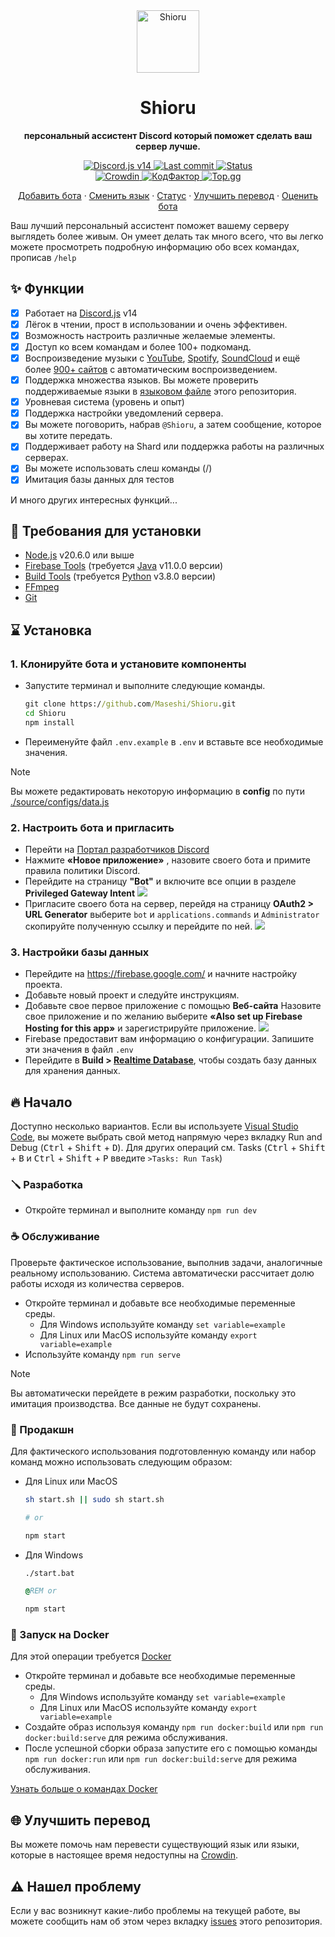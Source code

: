<div align="center">
  <img src="https://raw.githubusercontent.com/Maseshi/Shioru/main/assets/icons/apple-icon.png" width="100" alt="Shioru" />
  <strong>
    <h1>Shioru</h1>
    <p>персональный ассистент Discord который поможет сделать ваш сервер лучше.</p>
  </strong>
  <p>
    <a title="Discord.js v14" href="https://discord.js.org/">
      <img src="https://img.shields.io/badge/discord.js-14-blue?logo=discord&logoColor=white&style=for-the-badge" alt="Discord.js v14" />
    </a>
    <a title="Last commit" href="https://github.com/Maseshi/Shioru/commits/">
      <img src="https://img.shields.io/github/last-commit/Maseshi/Shioru?logo=github&style=for-the-badge" alt="Last commit" />
    </a>
    <a title="Status" href="https://shioru.statuspage.io/">
      <img src="https://img.shields.io/badge/dynamic/json?url=https%3A%2F%2Fq60yrzp0cbgg.statuspage.io%2Fapi%2Fv2%2Fstatus.json&query=status.indicator&logo=google-cloud&logoColor=white&label=status&style=for-the-badge" alt="Status" />
    </a>
    <br />
    <a title="Краудин" href="https://crowdin.com/project/shioru">
      <img src="https://badges.crowdin.net/shioru/localized.svg" alt="Crowdin" />
    </a>
    <a title="КодФактор" href="https://www.codefactor.io/repository/github/maseshi/shioru">
      <img src="https://www.codefactor.io/repository/github/maseshi/shioru/badge" alt="КодФактор" />
    </a>
    <a title="Top.gg" href="https://top.gg/bot/704706906505347183">
      <img src="https://top.gg/api/widget/upvotes/704706906505347183.svg" alt="Top.gg" />
    </a>
  </p>
  <p>
    <a href="https://shiorus.web.app/invite">Добавить бота</a>
    ·
    <a href="https://github.com/Maseshi/Shioru/tree/main/documents">Сменить язык</a>
    ·
    <a href="https://shioru.statuspage.io/">Статус</a>
    ·
    <a href="https://crowdin.com/project/shioru">Улучшить перевод</a>
    ·
    <a href="https://top.gg/bot/704706906505347183">Оценить бота</a>
  </p>
</div>

Ваш лучший персональный ассистент поможет вашему серверу выглядеть более живым. Он умеет делать так много всего, что вы легко можете просмотреть подробную информацию обо всех командах, прописав `/help`

## ✨ Функции

- [x] Работает на [Discord.js](https://discord.js.org/) v14
- [x] Лёгок в чтении, прост в использовании и очень эффективен.
- [x] Возможность настроить различные желаемые элементы.
- [x] Доступ ко всем командам и более 100+ подкоманд.
- [x] Воспроизведение музыки с [YouTube](https://www.youtube.com/), [Spotify](https://www.spotify.com/), [SoundCloud](https://soundcloud.com/) и ещё более [900+ сайтов](https://github.com/yt-dlp/yt-dlp/blob/master/supportedsites.md) с автоматическим воспроизведением.
- [x] Поддержка множества языков. Вы можете проверить поддерживаемые языки в [языковом файле](https://github.com/Maseshi/Shioru/blob/main/source/configs/languages.json) этого репозитория.
- [x] Уровневая система (уровень и опыт)
- [x] Поддержка настройки уведомлений сервера.
- [x] Вы можете поговорить, набрав `@Shioru`, а затем сообщение, которое вы хотите передать.
- [x] Поддерживает работу на Shard или поддержка работы на различных серверах.
- [x] Вы можете использовать слеш команды (/)
- [x] Имитация базы данных для тестов

И много других интересных функций...

## 🧩 Требования для установки

- [Node.js](https://nodejs.org/) v20.6.0 или выше
- [Firebase Tools](https://firebase.google.com/docs/cli) (требуется [Java](https://www.oracle.com/java/technologies/downloads/) v11.0.0 версии)
- [Build Tools](https://visualstudio.microsoft.com/downloads/#build-tools-for-visual-studio-2022) (требуется [Python](https://www.python.org/downloads/) v3.8.0 версии)
- [FFmpeg](https://www.ffmpeg.org/download.html)
- [Git](https://git-scm.com/downloads)

## ⌛ Установка

### 1. Клонируйте бота и установите компоненты

- Запустите терминал и выполните следующие команды.
  ```bat
  git clone https://github.com/Maseshi/Shioru.git
  cd Shioru
  npm install
  ```
- Переименуйте файл `.env.example` в `.env` и вставьте все необходимые значения.

> [!NOTE]
>
> Вы можете редактировать некоторую информацию в **config** по пути [./source/configs/data.js](../source/configs/data.js)

### 2. Настроить бота и пригласить

- Перейти на [Портал разработчиков Discord](https://discord.com/developers/applications)
- Нажмите **«Новое приложение»** , назовите своего бота и примите правила политики Discord.
- Перейдите на страницу **"Bot"** и включите все опции в разделе **Privileged Gateway Intent** ![](https://raw.githubusercontent.com/Maseshi/Shioru/main/assets/images/discord-developer-portal-privileged-gateway-intents.png)
- Пригласите своего бота на сервер, перейдя на страницу **OAuth2 > URL Generator** выберите `bot` и `applications.commands` и `Administrator` скопируйте полученную ссылку и перейдите по ней. ![](https://raw.githubusercontent.com/Maseshi/Shioru/main/assets/images/discord-developer-portal-scopes.png)

### 3. Настройки базы данных

- Перейдите на https://firebase.google.com/ и начните настройку проекта.
- Добавьте новый проект и следуйте инструкциям.
- Добавьте свое первое приложение с помощью **Веб-сайта** Назовите свое приложение и по желанию выберите **«Also set up Firebase Hosting for this app»** и зарегистрируйте приложение. ![](https://raw.githubusercontent.com/Maseshi/Shioru/main/assets/images/firebase-setup-web-application.png)
- Firebase предоставит вам информацию о конфигурации. Запишите эти значения в файл `.env`
- Перейдите в **Build > [Realtime Database](https://console.firebase.google.com/u/0/project/_/database/data)**, чтобы создать базу данных для хранения данных.

## 🔥 Начало

Доступно несколько вариантов. Если вы используете [Visual Studio Code](https://code.visualstudio.com/), вы можете выбрать свой метод напрямую через вкладку Run and Debug (<kbd>Ctrl</kbd> + <kbd>Shift</kbd> + <kbd>D</kbd>). Для других операций см. Tasks (<kbd>Ctrl</kbd> + <kbd>Shift</kbd> + <kbd>B</kbd> и <kbd>Ctrl</kbd> + <kbd>Shift</kbd> + <kbd>P</kbd> введите `>Tasks: Run Task`)

### 🪛 Разработка

- Откройте терминал и выполните команду `npm run dev`

### ☕ Обслуживание

Проверьте фактическое использование, выполнив задачи, аналогичные реальному использованию. Система автоматически рассчитает долю работы исходя из количества серверов.

- Откройте терминал и добавьте все необходимые переменные среды.
  - Для Windows используйте команду `set variable=example`
  - Для Linux или MacOS используйте команду `export variable=example`
- Используйте команду `npm run serve`

> [!NOTE]
>
> Вы автоматически перейдете в режим разработки, поскольку это имитация производства. Все данные не будут сохранены.

### 🍵 Продакшн

Для фактического использования подготовленную команду или набор команд можно использовать следующим образом:

- Для Linux или MacOS

  ```sh
  sh start.sh || sudo sh start.sh

  # or

  npm start
  ```

- Для Windows

  ```bat
  ./start.bat

  @REM or

  npm start
  ```

### 🐳 Запуск на Docker

Для этой операции требуется [Docker](https://www.docker.com/products/docker-desktop/)

- Откройте терминал и добавьте все необходимые переменные среды.
  - Для Windows используйте команду `set variable=example`
  - Для Linux или MacOS используйте команду `export variable=example`
- Создайте образ используя команду `npm run docker:build` или `npm run docker:build:serve` для режима обслуживания.
- После успешной сборки образа запустите его с помощью команды `npm run docker:run` или `npm run docker:build:serve` для режима обслуживания.

[Узнать больше о командах Docker](https://docs.docker.com/reference/)

## 🌐 Улучшить перевод

Вы можете помочь нам перевести существующий язык или языки, которые в настоящее время недоступны на [Crowdin](https://crowdin.com/project/shioru).

## ⚠️ Нашел проблему

Если у вас возникнут какие-либо проблемы на текущей работе, вы можете сообщить нам об этом через вкладку [issues](https://github.com/Maseshi/Shioru/issues) этого репозитория.
